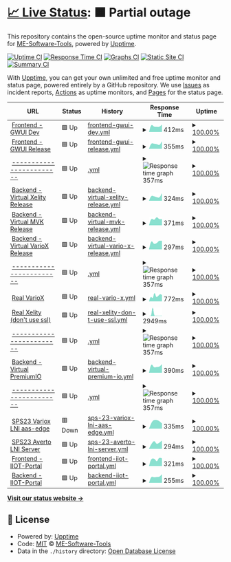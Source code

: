 # [📈 Live Status](https://demo.upptime.js.org): <!--live status--> **🟧 Partial outage**

This repository contains the open-source uptime monitor and status page for [ME-Software-Tools](https://me-software-tools.github.io/upptime/), powered by [Upptime](https://github.com/upptime/upptime).

[![Uptime CI](https://github.com/ME-Software-Tools/upptime/workflows/Uptime%20CI/badge.svg)](https://github.com/ME-Software-Tools/upptime/actions?query=workflow%3A%22Uptime+CI%22)
[![Response Time CI](https://github.com/ME-Software-Tools/upptime/workflows/Response%20Time%20CI/badge.svg)](https://github.com/ME-Software-Tools/upptime/actions?query=workflow%3A%22Response+Time+CI%22)
[![Graphs CI](https://github.com/ME-Software-Tools/upptime/workflows/Graphs%20CI/badge.svg)](https://github.com/ME-Software-Tools/upptime/actions?query=workflow%3A%22Graphs+CI%22)
[![Static Site CI](https://github.com/ME-Software-Tools/upptime/workflows/Static%20Site%20CI/badge.svg)](https://github.com/ME-Software-Tools/upptime/actions?query=workflow%3A%22Static+Site+CI%22)
[![Summary CI](https://github.com/ME-Software-Tools/upptime/workflows/Summary%20CI/badge.svg)](https://github.com/ME-Software-Tools/upptime/actions?query=workflow%3A%22Summary+CI%22)

With [Upptime](https://upptime.js.org), you can get your own unlimited and free uptime monitor and status page, powered entirely by a GitHub repository. We use [Issues](https://github.com/ME-Software-Tools/upptime/issues) as incident reports, [Actions](https://github.com/ME-Software-Tools/upptime/actions) as uptime monitors, and [Pages](https://demo.upptime.js.org) for the status page.

<!--start: status pages-->
<!-- This summary is generated by Upptime (https://github.com/upptime/upptime) -->
<!-- Do not edit this manually, your changes will be overwritten -->
<!-- prettier-ignore -->
| URL | Status | History | Response Time | Uptime |
| --- | ------ | ------- | ------------- | ------ |
| <img alt="" src="https://icons.duckduckgo.com/ip3/gwui-dev.generic-webui.iiot.dev.yacoub.de.ico" height="13"> [Frontend - GWUI Dev](http://gwui-dev.generic-webui.iiot.dev.yacoub.de/) | 🟩 Up | [frontend-gwui-dev.yml](https://github.com/ME-Software-Tools/upptime/commits/HEAD/history/frontend-gwui-dev.yml) | <details><summary><img alt="Response time graph" src="./graphs/frontend-gwui-dev/response-time-week.png" height="20"> 412ms</summary><br><a href="https://https://me-software-tools.github.io/upptime//history/frontend-gwui-dev"><img alt="Response time 445" src="https://img.shields.io/endpoint?url=https%3A%2F%2Fraw.githubusercontent.com%2FME-Software-Tools%2Fupptime%2FHEAD%2Fapi%2Ffrontend-gwui-dev%2Fresponse-time.json"></a><br><a href="https://https://me-software-tools.github.io/upptime//history/frontend-gwui-dev"><img alt="24-hour response time 506" src="https://img.shields.io/endpoint?url=https%3A%2F%2Fraw.githubusercontent.com%2FME-Software-Tools%2Fupptime%2FHEAD%2Fapi%2Ffrontend-gwui-dev%2Fresponse-time-day.json"></a><br><a href="https://https://me-software-tools.github.io/upptime//history/frontend-gwui-dev"><img alt="7-day response time 412" src="https://img.shields.io/endpoint?url=https%3A%2F%2Fraw.githubusercontent.com%2FME-Software-Tools%2Fupptime%2FHEAD%2Fapi%2Ffrontend-gwui-dev%2Fresponse-time-week.json"></a><br><a href="https://https://me-software-tools.github.io/upptime//history/frontend-gwui-dev"><img alt="30-day response time 445" src="https://img.shields.io/endpoint?url=https%3A%2F%2Fraw.githubusercontent.com%2FME-Software-Tools%2Fupptime%2FHEAD%2Fapi%2Ffrontend-gwui-dev%2Fresponse-time-month.json"></a><br><a href="https://https://me-software-tools.github.io/upptime//history/frontend-gwui-dev"><img alt="1-year response time 445" src="https://img.shields.io/endpoint?url=https%3A%2F%2Fraw.githubusercontent.com%2FME-Software-Tools%2Fupptime%2FHEAD%2Fapi%2Ffrontend-gwui-dev%2Fresponse-time-year.json"></a></details> | <details><summary><a href="https://https://me-software-tools.github.io/upptime//history/frontend-gwui-dev">100.00%</a></summary><a href="https://https://me-software-tools.github.io/upptime//history/frontend-gwui-dev"><img alt="All-time uptime 88.98%" src="https://img.shields.io/endpoint?url=https%3A%2F%2Fraw.githubusercontent.com%2FME-Software-Tools%2Fupptime%2FHEAD%2Fapi%2Ffrontend-gwui-dev%2Fuptime.json"></a><br><a href="https://https://me-software-tools.github.io/upptime//history/frontend-gwui-dev"><img alt="24-hour uptime 100.00%" src="https://img.shields.io/endpoint?url=https%3A%2F%2Fraw.githubusercontent.com%2FME-Software-Tools%2Fupptime%2FHEAD%2Fapi%2Ffrontend-gwui-dev%2Fuptime-day.json"></a><br><a href="https://https://me-software-tools.github.io/upptime//history/frontend-gwui-dev"><img alt="7-day uptime 100.00%" src="https://img.shields.io/endpoint?url=https%3A%2F%2Fraw.githubusercontent.com%2FME-Software-Tools%2Fupptime%2FHEAD%2Fapi%2Ffrontend-gwui-dev%2Fuptime-week.json"></a><br><a href="https://https://me-software-tools.github.io/upptime//history/frontend-gwui-dev"><img alt="30-day uptime 100.00%" src="https://img.shields.io/endpoint?url=https%3A%2F%2Fraw.githubusercontent.com%2FME-Software-Tools%2Fupptime%2FHEAD%2Fapi%2Ffrontend-gwui-dev%2Fuptime-month.json"></a><br><a href="https://https://me-software-tools.github.io/upptime//history/frontend-gwui-dev"><img alt="1-year uptime 88.98%" src="https://img.shields.io/endpoint?url=https%3A%2F%2Fraw.githubusercontent.com%2FME-Software-Tools%2Fupptime%2FHEAD%2Fapi%2Ffrontend-gwui-dev%2Fuptime-year.json"></a></details>
| <img alt="" src="https://icons.duckduckgo.com/ip3/murr.generic-webui.iiot.dev.yacoub.de.ico" height="13"> [Frontend - GWUI Release](http://murr.generic-webui.iiot.dev.yacoub.de/) | 🟩 Up | [frontend-gwui-release.yml](https://github.com/ME-Software-Tools/upptime/commits/HEAD/history/frontend-gwui-release.yml) | <details><summary><img alt="Response time graph" src="./graphs/frontend-gwui-release/response-time-week.png" height="20"> 355ms</summary><br><a href="https://https://me-software-tools.github.io/upptime//history/frontend-gwui-release"><img alt="Response time 414" src="https://img.shields.io/endpoint?url=https%3A%2F%2Fraw.githubusercontent.com%2FME-Software-Tools%2Fupptime%2FHEAD%2Fapi%2Ffrontend-gwui-release%2Fresponse-time.json"></a><br><a href="https://https://me-software-tools.github.io/upptime//history/frontend-gwui-release"><img alt="24-hour response time 505" src="https://img.shields.io/endpoint?url=https%3A%2F%2Fraw.githubusercontent.com%2FME-Software-Tools%2Fupptime%2FHEAD%2Fapi%2Ffrontend-gwui-release%2Fresponse-time-day.json"></a><br><a href="https://https://me-software-tools.github.io/upptime//history/frontend-gwui-release"><img alt="7-day response time 355" src="https://img.shields.io/endpoint?url=https%3A%2F%2Fraw.githubusercontent.com%2FME-Software-Tools%2Fupptime%2FHEAD%2Fapi%2Ffrontend-gwui-release%2Fresponse-time-week.json"></a><br><a href="https://https://me-software-tools.github.io/upptime//history/frontend-gwui-release"><img alt="30-day response time 402" src="https://img.shields.io/endpoint?url=https%3A%2F%2Fraw.githubusercontent.com%2FME-Software-Tools%2Fupptime%2FHEAD%2Fapi%2Ffrontend-gwui-release%2Fresponse-time-month.json"></a><br><a href="https://https://me-software-tools.github.io/upptime//history/frontend-gwui-release"><img alt="1-year response time 414" src="https://img.shields.io/endpoint?url=https%3A%2F%2Fraw.githubusercontent.com%2FME-Software-Tools%2Fupptime%2FHEAD%2Fapi%2Ffrontend-gwui-release%2Fresponse-time-year.json"></a></details> | <details><summary><a href="https://https://me-software-tools.github.io/upptime//history/frontend-gwui-release">100.00%</a></summary><a href="https://https://me-software-tools.github.io/upptime//history/frontend-gwui-release"><img alt="All-time uptime 88.99%" src="https://img.shields.io/endpoint?url=https%3A%2F%2Fraw.githubusercontent.com%2FME-Software-Tools%2Fupptime%2FHEAD%2Fapi%2Ffrontend-gwui-release%2Fuptime.json"></a><br><a href="https://https://me-software-tools.github.io/upptime//history/frontend-gwui-release"><img alt="24-hour uptime 100.00%" src="https://img.shields.io/endpoint?url=https%3A%2F%2Fraw.githubusercontent.com%2FME-Software-Tools%2Fupptime%2FHEAD%2Fapi%2Ffrontend-gwui-release%2Fuptime-day.json"></a><br><a href="https://https://me-software-tools.github.io/upptime//history/frontend-gwui-release"><img alt="7-day uptime 100.00%" src="https://img.shields.io/endpoint?url=https%3A%2F%2Fraw.githubusercontent.com%2FME-Software-Tools%2Fupptime%2FHEAD%2Fapi%2Ffrontend-gwui-release%2Fuptime-week.json"></a><br><a href="https://https://me-software-tools.github.io/upptime//history/frontend-gwui-release"><img alt="30-day uptime 100.00%" src="https://img.shields.io/endpoint?url=https%3A%2F%2Fraw.githubusercontent.com%2FME-Software-Tools%2Fupptime%2FHEAD%2Fapi%2Ffrontend-gwui-release%2Fuptime-month.json"></a><br><a href="https://https://me-software-tools.github.io/upptime//history/frontend-gwui-release"><img alt="1-year uptime 88.99%" src="https://img.shields.io/endpoint?url=https%3A%2F%2Fraw.githubusercontent.com%2FME-Software-Tools%2Fupptime%2FHEAD%2Fapi%2Ffrontend-gwui-release%2Fuptime-year.json"></a></details>
| <img alt="" src="https://icons.duckduckgo.com/ip3/google1.com.ico" height="13"> [------------------------](http://google1.com/) | 🟩 Up | [.yml](https://github.com/ME-Software-Tools/upptime/commits/HEAD/history/.yml) | <details><summary><img alt="Response time graph" src="./graphs//response-time-week.png" height="20"> 357ms</summary><br><a href="https://https://me-software-tools.github.io/upptime//history/"><img alt="Response time 340" src="https://img.shields.io/endpoint?url=https%3A%2F%2Fraw.githubusercontent.com%2FME-Software-Tools%2Fupptime%2FHEAD%2Fapi%2F%2Fresponse-time.json"></a><br><a href="https://https://me-software-tools.github.io/upptime//history/"><img alt="24-hour response time 316" src="https://img.shields.io/endpoint?url=https%3A%2F%2Fraw.githubusercontent.com%2FME-Software-Tools%2Fupptime%2FHEAD%2Fapi%2F%2Fresponse-time-day.json"></a><br><a href="https://https://me-software-tools.github.io/upptime//history/"><img alt="7-day response time 357" src="https://img.shields.io/endpoint?url=https%3A%2F%2Fraw.githubusercontent.com%2FME-Software-Tools%2Fupptime%2FHEAD%2Fapi%2F%2Fresponse-time-week.json"></a><br><a href="https://https://me-software-tools.github.io/upptime//history/"><img alt="30-day response time 340" src="https://img.shields.io/endpoint?url=https%3A%2F%2Fraw.githubusercontent.com%2FME-Software-Tools%2Fupptime%2FHEAD%2Fapi%2F%2Fresponse-time-month.json"></a><br><a href="https://https://me-software-tools.github.io/upptime//history/"><img alt="1-year response time 340" src="https://img.shields.io/endpoint?url=https%3A%2F%2Fraw.githubusercontent.com%2FME-Software-Tools%2Fupptime%2FHEAD%2Fapi%2F%2Fresponse-time-year.json"></a></details> | <details><summary><a href="https://https://me-software-tools.github.io/upptime//history/">100.00%</a></summary><a href="https://https://me-software-tools.github.io/upptime//history/"><img alt="All-time uptime 0.00%" src="https://img.shields.io/endpoint?url=https%3A%2F%2Fraw.githubusercontent.com%2FME-Software-Tools%2Fupptime%2FHEAD%2Fapi%2F%2Fuptime.json"></a><br><a href="https://https://me-software-tools.github.io/upptime//history/"><img alt="24-hour uptime 100.00%" src="https://img.shields.io/endpoint?url=https%3A%2F%2Fraw.githubusercontent.com%2FME-Software-Tools%2Fupptime%2FHEAD%2Fapi%2F%2Fuptime-day.json"></a><br><a href="https://https://me-software-tools.github.io/upptime//history/"><img alt="7-day uptime 100.00%" src="https://img.shields.io/endpoint?url=https%3A%2F%2Fraw.githubusercontent.com%2FME-Software-Tools%2Fupptime%2FHEAD%2Fapi%2F%2Fuptime-week.json"></a><br><a href="https://https://me-software-tools.github.io/upptime//history/"><img alt="30-day uptime 99.94%" src="https://img.shields.io/endpoint?url=https%3A%2F%2Fraw.githubusercontent.com%2FME-Software-Tools%2Fupptime%2FHEAD%2Fapi%2F%2Fuptime-month.json"></a><br><a href="https://https://me-software-tools.github.io/upptime//history/"><img alt="1-year uptime 0.00%" src="https://img.shields.io/endpoint?url=https%3A%2F%2Fraw.githubusercontent.com%2FME-Software-Tools%2Fupptime%2FHEAD%2Fapi%2F%2Fuptime-year.json"></a></details>
| <img alt="" src="https://icons.duckduckgo.com/ip3/xelity-backend.generic-webui.iiot.dev.yacoub.de.ico" height="13"> [Backend - Virtual Xelity Release](http://xelity-backend.generic-webui.iiot.dev.yacoub.de/) | 🟩 Up | [backend-virtual-xelity-release.yml](https://github.com/ME-Software-Tools/upptime/commits/HEAD/history/backend-virtual-xelity-release.yml) | <details><summary><img alt="Response time graph" src="./graphs/backend-virtual-xelity-release/response-time-week.png" height="20"> 324ms</summary><br><a href="https://https://me-software-tools.github.io/upptime//history/backend-virtual-xelity-release"><img alt="Response time 400" src="https://img.shields.io/endpoint?url=https%3A%2F%2Fraw.githubusercontent.com%2FME-Software-Tools%2Fupptime%2FHEAD%2Fapi%2Fbackend-virtual-xelity-release%2Fresponse-time.json"></a><br><a href="https://https://me-software-tools.github.io/upptime//history/backend-virtual-xelity-release"><img alt="24-hour response time 518" src="https://img.shields.io/endpoint?url=https%3A%2F%2Fraw.githubusercontent.com%2FME-Software-Tools%2Fupptime%2FHEAD%2Fapi%2Fbackend-virtual-xelity-release%2Fresponse-time-day.json"></a><br><a href="https://https://me-software-tools.github.io/upptime//history/backend-virtual-xelity-release"><img alt="7-day response time 324" src="https://img.shields.io/endpoint?url=https%3A%2F%2Fraw.githubusercontent.com%2FME-Software-Tools%2Fupptime%2FHEAD%2Fapi%2Fbackend-virtual-xelity-release%2Fresponse-time-week.json"></a><br><a href="https://https://me-software-tools.github.io/upptime//history/backend-virtual-xelity-release"><img alt="30-day response time 385" src="https://img.shields.io/endpoint?url=https%3A%2F%2Fraw.githubusercontent.com%2FME-Software-Tools%2Fupptime%2FHEAD%2Fapi%2Fbackend-virtual-xelity-release%2Fresponse-time-month.json"></a><br><a href="https://https://me-software-tools.github.io/upptime//history/backend-virtual-xelity-release"><img alt="1-year response time 400" src="https://img.shields.io/endpoint?url=https%3A%2F%2Fraw.githubusercontent.com%2FME-Software-Tools%2Fupptime%2FHEAD%2Fapi%2Fbackend-virtual-xelity-release%2Fresponse-time-year.json"></a></details> | <details><summary><a href="https://https://me-software-tools.github.io/upptime//history/backend-virtual-xelity-release">100.00%</a></summary><a href="https://https://me-software-tools.github.io/upptime//history/backend-virtual-xelity-release"><img alt="All-time uptime 88.99%" src="https://img.shields.io/endpoint?url=https%3A%2F%2Fraw.githubusercontent.com%2FME-Software-Tools%2Fupptime%2FHEAD%2Fapi%2Fbackend-virtual-xelity-release%2Fuptime.json"></a><br><a href="https://https://me-software-tools.github.io/upptime//history/backend-virtual-xelity-release"><img alt="24-hour uptime 100.00%" src="https://img.shields.io/endpoint?url=https%3A%2F%2Fraw.githubusercontent.com%2FME-Software-Tools%2Fupptime%2FHEAD%2Fapi%2Fbackend-virtual-xelity-release%2Fuptime-day.json"></a><br><a href="https://https://me-software-tools.github.io/upptime//history/backend-virtual-xelity-release"><img alt="7-day uptime 100.00%" src="https://img.shields.io/endpoint?url=https%3A%2F%2Fraw.githubusercontent.com%2FME-Software-Tools%2Fupptime%2FHEAD%2Fapi%2Fbackend-virtual-xelity-release%2Fuptime-week.json"></a><br><a href="https://https://me-software-tools.github.io/upptime//history/backend-virtual-xelity-release"><img alt="30-day uptime 100.00%" src="https://img.shields.io/endpoint?url=https%3A%2F%2Fraw.githubusercontent.com%2FME-Software-Tools%2Fupptime%2FHEAD%2Fapi%2Fbackend-virtual-xelity-release%2Fuptime-month.json"></a><br><a href="https://https://me-software-tools.github.io/upptime//history/backend-virtual-xelity-release"><img alt="1-year uptime 88.99%" src="https://img.shields.io/endpoint?url=https%3A%2F%2Fraw.githubusercontent.com%2FME-Software-Tools%2Fupptime%2FHEAD%2Fapi%2Fbackend-virtual-xelity-release%2Fuptime-year.json"></a></details>
| <img alt="" src="https://icons.duckduckgo.com/ip3/mvk-backend.generic-webui.iiot.dev.yacoub.de.ico" height="13"> [Backend - Virtual MVK Release](http://mvk-backend.generic-webui.iiot.dev.yacoub.de/) | 🟩 Up | [backend-virtual-mvk-release.yml](https://github.com/ME-Software-Tools/upptime/commits/HEAD/history/backend-virtual-mvk-release.yml) | <details><summary><img alt="Response time graph" src="./graphs/backend-virtual-mvk-release/response-time-week.png" height="20"> 371ms</summary><br><a href="https://https://me-software-tools.github.io/upptime//history/backend-virtual-mvk-release"><img alt="Response time 397" src="https://img.shields.io/endpoint?url=https%3A%2F%2Fraw.githubusercontent.com%2FME-Software-Tools%2Fupptime%2FHEAD%2Fapi%2Fbackend-virtual-mvk-release%2Fresponse-time.json"></a><br><a href="https://https://me-software-tools.github.io/upptime//history/backend-virtual-mvk-release"><img alt="24-hour response time 357" src="https://img.shields.io/endpoint?url=https%3A%2F%2Fraw.githubusercontent.com%2FME-Software-Tools%2Fupptime%2FHEAD%2Fapi%2Fbackend-virtual-mvk-release%2Fresponse-time-day.json"></a><br><a href="https://https://me-software-tools.github.io/upptime//history/backend-virtual-mvk-release"><img alt="7-day response time 371" src="https://img.shields.io/endpoint?url=https%3A%2F%2Fraw.githubusercontent.com%2FME-Software-Tools%2Fupptime%2FHEAD%2Fapi%2Fbackend-virtual-mvk-release%2Fresponse-time-week.json"></a><br><a href="https://https://me-software-tools.github.io/upptime//history/backend-virtual-mvk-release"><img alt="30-day response time 379" src="https://img.shields.io/endpoint?url=https%3A%2F%2Fraw.githubusercontent.com%2FME-Software-Tools%2Fupptime%2FHEAD%2Fapi%2Fbackend-virtual-mvk-release%2Fresponse-time-month.json"></a><br><a href="https://https://me-software-tools.github.io/upptime//history/backend-virtual-mvk-release"><img alt="1-year response time 397" src="https://img.shields.io/endpoint?url=https%3A%2F%2Fraw.githubusercontent.com%2FME-Software-Tools%2Fupptime%2FHEAD%2Fapi%2Fbackend-virtual-mvk-release%2Fresponse-time-year.json"></a></details> | <details><summary><a href="https://https://me-software-tools.github.io/upptime//history/backend-virtual-mvk-release">100.00%</a></summary><a href="https://https://me-software-tools.github.io/upptime//history/backend-virtual-mvk-release"><img alt="All-time uptime 88.90%" src="https://img.shields.io/endpoint?url=https%3A%2F%2Fraw.githubusercontent.com%2FME-Software-Tools%2Fupptime%2FHEAD%2Fapi%2Fbackend-virtual-mvk-release%2Fuptime.json"></a><br><a href="https://https://me-software-tools.github.io/upptime//history/backend-virtual-mvk-release"><img alt="24-hour uptime 100.00%" src="https://img.shields.io/endpoint?url=https%3A%2F%2Fraw.githubusercontent.com%2FME-Software-Tools%2Fupptime%2FHEAD%2Fapi%2Fbackend-virtual-mvk-release%2Fuptime-day.json"></a><br><a href="https://https://me-software-tools.github.io/upptime//history/backend-virtual-mvk-release"><img alt="7-day uptime 100.00%" src="https://img.shields.io/endpoint?url=https%3A%2F%2Fraw.githubusercontent.com%2FME-Software-Tools%2Fupptime%2FHEAD%2Fapi%2Fbackend-virtual-mvk-release%2Fuptime-week.json"></a><br><a href="https://https://me-software-tools.github.io/upptime//history/backend-virtual-mvk-release"><img alt="30-day uptime 100.00%" src="https://img.shields.io/endpoint?url=https%3A%2F%2Fraw.githubusercontent.com%2FME-Software-Tools%2Fupptime%2FHEAD%2Fapi%2Fbackend-virtual-mvk-release%2Fuptime-month.json"></a><br><a href="https://https://me-software-tools.github.io/upptime//history/backend-virtual-mvk-release"><img alt="1-year uptime 88.90%" src="https://img.shields.io/endpoint?url=https%3A%2F%2Fraw.githubusercontent.com%2FME-Software-Tools%2Fupptime%2FHEAD%2Fapi%2Fbackend-virtual-mvk-release%2Fuptime-year.json"></a></details>
| <img alt="" src="https://icons.duckduckgo.com/ip3/variox-backend.generic-webui.iiot.dev.yacoub.de.ico" height="13"> [Backend - Virtual VarioX Release](http://variox-backend.generic-webui.iiot.dev.yacoub.de/) | 🟩 Up | [backend-virtual-vario-x-release.yml](https://github.com/ME-Software-Tools/upptime/commits/HEAD/history/backend-virtual-vario-x-release.yml) | <details><summary><img alt="Response time graph" src="./graphs/backend-virtual-vario-x-release/response-time-week.png" height="20"> 297ms</summary><br><a href="https://https://me-software-tools.github.io/upptime//history/backend-virtual-vario-x-release"><img alt="Response time 379" src="https://img.shields.io/endpoint?url=https%3A%2F%2Fraw.githubusercontent.com%2FME-Software-Tools%2Fupptime%2FHEAD%2Fapi%2Fbackend-virtual-vario-x-release%2Fresponse-time.json"></a><br><a href="https://https://me-software-tools.github.io/upptime//history/backend-virtual-vario-x-release"><img alt="24-hour response time 346" src="https://img.shields.io/endpoint?url=https%3A%2F%2Fraw.githubusercontent.com%2FME-Software-Tools%2Fupptime%2FHEAD%2Fapi%2Fbackend-virtual-vario-x-release%2Fresponse-time-day.json"></a><br><a href="https://https://me-software-tools.github.io/upptime//history/backend-virtual-vario-x-release"><img alt="7-day response time 297" src="https://img.shields.io/endpoint?url=https%3A%2F%2Fraw.githubusercontent.com%2FME-Software-Tools%2Fupptime%2FHEAD%2Fapi%2Fbackend-virtual-vario-x-release%2Fresponse-time-week.json"></a><br><a href="https://https://me-software-tools.github.io/upptime//history/backend-virtual-vario-x-release"><img alt="30-day response time 383" src="https://img.shields.io/endpoint?url=https%3A%2F%2Fraw.githubusercontent.com%2FME-Software-Tools%2Fupptime%2FHEAD%2Fapi%2Fbackend-virtual-vario-x-release%2Fresponse-time-month.json"></a><br><a href="https://https://me-software-tools.github.io/upptime//history/backend-virtual-vario-x-release"><img alt="1-year response time 379" src="https://img.shields.io/endpoint?url=https%3A%2F%2Fraw.githubusercontent.com%2FME-Software-Tools%2Fupptime%2FHEAD%2Fapi%2Fbackend-virtual-vario-x-release%2Fresponse-time-year.json"></a></details> | <details><summary><a href="https://https://me-software-tools.github.io/upptime//history/backend-virtual-vario-x-release">100.00%</a></summary><a href="https://https://me-software-tools.github.io/upptime//history/backend-virtual-vario-x-release"><img alt="All-time uptime 89.96%" src="https://img.shields.io/endpoint?url=https%3A%2F%2Fraw.githubusercontent.com%2FME-Software-Tools%2Fupptime%2FHEAD%2Fapi%2Fbackend-virtual-vario-x-release%2Fuptime.json"></a><br><a href="https://https://me-software-tools.github.io/upptime//history/backend-virtual-vario-x-release"><img alt="24-hour uptime 100.00%" src="https://img.shields.io/endpoint?url=https%3A%2F%2Fraw.githubusercontent.com%2FME-Software-Tools%2Fupptime%2FHEAD%2Fapi%2Fbackend-virtual-vario-x-release%2Fuptime-day.json"></a><br><a href="https://https://me-software-tools.github.io/upptime//history/backend-virtual-vario-x-release"><img alt="7-day uptime 100.00%" src="https://img.shields.io/endpoint?url=https%3A%2F%2Fraw.githubusercontent.com%2FME-Software-Tools%2Fupptime%2FHEAD%2Fapi%2Fbackend-virtual-vario-x-release%2Fuptime-week.json"></a><br><a href="https://https://me-software-tools.github.io/upptime//history/backend-virtual-vario-x-release"><img alt="30-day uptime 99.99%" src="https://img.shields.io/endpoint?url=https%3A%2F%2Fraw.githubusercontent.com%2FME-Software-Tools%2Fupptime%2FHEAD%2Fapi%2Fbackend-virtual-vario-x-release%2Fuptime-month.json"></a><br><a href="https://https://me-software-tools.github.io/upptime//history/backend-virtual-vario-x-release"><img alt="1-year uptime 89.96%" src="https://img.shields.io/endpoint?url=https%3A%2F%2Fraw.githubusercontent.com%2FME-Software-Tools%2Fupptime%2FHEAD%2Fapi%2Fbackend-virtual-vario-x-release%2Fuptime-year.json"></a></details>
| <img alt="" src="https://icons.duckduckgo.com/ip3/google2.com.ico" height="13"> [------------------------](http://google2.com/) | 🟩 Up | [.yml](https://github.com/ME-Software-Tools/upptime/commits/HEAD/history/.yml) | <details><summary><img alt="Response time graph" src="./graphs//response-time-week.png" height="20"> 357ms</summary><br><a href="https://https://me-software-tools.github.io/upptime//history/"><img alt="Response time 340" src="https://img.shields.io/endpoint?url=https%3A%2F%2Fraw.githubusercontent.com%2FME-Software-Tools%2Fupptime%2FHEAD%2Fapi%2F%2Fresponse-time.json"></a><br><a href="https://https://me-software-tools.github.io/upptime//history/"><img alt="24-hour response time 316" src="https://img.shields.io/endpoint?url=https%3A%2F%2Fraw.githubusercontent.com%2FME-Software-Tools%2Fupptime%2FHEAD%2Fapi%2F%2Fresponse-time-day.json"></a><br><a href="https://https://me-software-tools.github.io/upptime//history/"><img alt="7-day response time 357" src="https://img.shields.io/endpoint?url=https%3A%2F%2Fraw.githubusercontent.com%2FME-Software-Tools%2Fupptime%2FHEAD%2Fapi%2F%2Fresponse-time-week.json"></a><br><a href="https://https://me-software-tools.github.io/upptime//history/"><img alt="30-day response time 340" src="https://img.shields.io/endpoint?url=https%3A%2F%2Fraw.githubusercontent.com%2FME-Software-Tools%2Fupptime%2FHEAD%2Fapi%2F%2Fresponse-time-month.json"></a><br><a href="https://https://me-software-tools.github.io/upptime//history/"><img alt="1-year response time 340" src="https://img.shields.io/endpoint?url=https%3A%2F%2Fraw.githubusercontent.com%2FME-Software-Tools%2Fupptime%2FHEAD%2Fapi%2F%2Fresponse-time-year.json"></a></details> | <details><summary><a href="https://https://me-software-tools.github.io/upptime//history/">100.00%</a></summary><a href="https://https://me-software-tools.github.io/upptime//history/"><img alt="All-time uptime 0.00%" src="https://img.shields.io/endpoint?url=https%3A%2F%2Fraw.githubusercontent.com%2FME-Software-Tools%2Fupptime%2FHEAD%2Fapi%2F%2Fuptime.json"></a><br><a href="https://https://me-software-tools.github.io/upptime//history/"><img alt="24-hour uptime 100.00%" src="https://img.shields.io/endpoint?url=https%3A%2F%2Fraw.githubusercontent.com%2FME-Software-Tools%2Fupptime%2FHEAD%2Fapi%2F%2Fuptime-day.json"></a><br><a href="https://https://me-software-tools.github.io/upptime//history/"><img alt="7-day uptime 100.00%" src="https://img.shields.io/endpoint?url=https%3A%2F%2Fraw.githubusercontent.com%2FME-Software-Tools%2Fupptime%2FHEAD%2Fapi%2F%2Fuptime-week.json"></a><br><a href="https://https://me-software-tools.github.io/upptime//history/"><img alt="30-day uptime 99.94%" src="https://img.shields.io/endpoint?url=https%3A%2F%2Fraw.githubusercontent.com%2FME-Software-Tools%2Fupptime%2FHEAD%2Fapi%2F%2Fuptime-month.json"></a><br><a href="https://https://me-software-tools.github.io/upptime//history/"><img alt="1-year uptime 0.00%" src="https://img.shields.io/endpoint?url=https%3A%2F%2Fraw.githubusercontent.com%2FME-Software-Tools%2Fupptime%2FHEAD%2Fapi%2F%2Fuptime-year.json"></a></details>
| <img alt="" src="https://icons.duckduckgo.com/ip3/variox1-bln.thingsgate.dev.yacoub.de.ico" height="13"> [Real VarioX](https://variox1-bln.thingsgate.dev.yacoub.de/api/) | 🟩 Up | [real-vario-x.yml](https://github.com/ME-Software-Tools/upptime/commits/HEAD/history/real-vario-x.yml) | <details><summary><img alt="Response time graph" src="./graphs/real-vario-x/response-time-week.png" height="20"> 772ms</summary><br><a href="https://https://me-software-tools.github.io/upptime//history/real-vario-x"><img alt="Response time 748" src="https://img.shields.io/endpoint?url=https%3A%2F%2Fraw.githubusercontent.com%2FME-Software-Tools%2Fupptime%2FHEAD%2Fapi%2Freal-vario-x%2Fresponse-time.json"></a><br><a href="https://https://me-software-tools.github.io/upptime//history/real-vario-x"><img alt="24-hour response time 895" src="https://img.shields.io/endpoint?url=https%3A%2F%2Fraw.githubusercontent.com%2FME-Software-Tools%2Fupptime%2FHEAD%2Fapi%2Freal-vario-x%2Fresponse-time-day.json"></a><br><a href="https://https://me-software-tools.github.io/upptime//history/real-vario-x"><img alt="7-day response time 772" src="https://img.shields.io/endpoint?url=https%3A%2F%2Fraw.githubusercontent.com%2FME-Software-Tools%2Fupptime%2FHEAD%2Fapi%2Freal-vario-x%2Fresponse-time-week.json"></a><br><a href="https://https://me-software-tools.github.io/upptime//history/real-vario-x"><img alt="30-day response time 749" src="https://img.shields.io/endpoint?url=https%3A%2F%2Fraw.githubusercontent.com%2FME-Software-Tools%2Fupptime%2FHEAD%2Fapi%2Freal-vario-x%2Fresponse-time-month.json"></a><br><a href="https://https://me-software-tools.github.io/upptime//history/real-vario-x"><img alt="1-year response time 748" src="https://img.shields.io/endpoint?url=https%3A%2F%2Fraw.githubusercontent.com%2FME-Software-Tools%2Fupptime%2FHEAD%2Fapi%2Freal-vario-x%2Fresponse-time-year.json"></a></details> | <details><summary><a href="https://https://me-software-tools.github.io/upptime//history/real-vario-x">100.00%</a></summary><a href="https://https://me-software-tools.github.io/upptime//history/real-vario-x"><img alt="All-time uptime 100.00%" src="https://img.shields.io/endpoint?url=https%3A%2F%2Fraw.githubusercontent.com%2FME-Software-Tools%2Fupptime%2FHEAD%2Fapi%2Freal-vario-x%2Fuptime.json"></a><br><a href="https://https://me-software-tools.github.io/upptime//history/real-vario-x"><img alt="24-hour uptime 100.00%" src="https://img.shields.io/endpoint?url=https%3A%2F%2Fraw.githubusercontent.com%2FME-Software-Tools%2Fupptime%2FHEAD%2Fapi%2Freal-vario-x%2Fuptime-day.json"></a><br><a href="https://https://me-software-tools.github.io/upptime//history/real-vario-x"><img alt="7-day uptime 100.00%" src="https://img.shields.io/endpoint?url=https%3A%2F%2Fraw.githubusercontent.com%2FME-Software-Tools%2Fupptime%2FHEAD%2Fapi%2Freal-vario-x%2Fuptime-week.json"></a><br><a href="https://https://me-software-tools.github.io/upptime//history/real-vario-x"><img alt="30-day uptime 100.00%" src="https://img.shields.io/endpoint?url=https%3A%2F%2Fraw.githubusercontent.com%2FME-Software-Tools%2Fupptime%2FHEAD%2Fapi%2Freal-vario-x%2Fuptime-month.json"></a><br><a href="https://https://me-software-tools.github.io/upptime//history/real-vario-x"><img alt="1-year uptime 100.00%" src="https://img.shields.io/endpoint?url=https%3A%2F%2Fraw.githubusercontent.com%2FME-Software-Tools%2Fupptime%2FHEAD%2Fapi%2Freal-vario-x%2Fuptime-year.json"></a></details>
| <img alt="" src="https://icons.duckduckgo.com/ip3/xelity-bln.thingsgate.dev.yacoub.de.ico" height="13"> [Real Xelity (don't use ssl)](http://xelity-bln.thingsgate.dev.yacoub.de/#!/login) | 🟩 Up | [real-xelity-don-t-use-ssl.yml](https://github.com/ME-Software-Tools/upptime/commits/HEAD/history/real-xelity-don-t-use-ssl.yml) | <details><summary><img alt="Response time graph" src="./graphs/real-xelity-don-t-use-ssl/response-time-week.png" height="20"> 2949ms</summary><br><a href="https://https://me-software-tools.github.io/upptime//history/real-xelity-don-t-use-ssl"><img alt="Response time 955" src="https://img.shields.io/endpoint?url=https%3A%2F%2Fraw.githubusercontent.com%2FME-Software-Tools%2Fupptime%2FHEAD%2Fapi%2Freal-xelity-don-t-use-ssl%2Fresponse-time.json"></a><br><a href="https://https://me-software-tools.github.io/upptime//history/real-xelity-don-t-use-ssl"><img alt="24-hour response time 414" src="https://img.shields.io/endpoint?url=https%3A%2F%2Fraw.githubusercontent.com%2FME-Software-Tools%2Fupptime%2FHEAD%2Fapi%2Freal-xelity-don-t-use-ssl%2Fresponse-time-day.json"></a><br><a href="https://https://me-software-tools.github.io/upptime//history/real-xelity-don-t-use-ssl"><img alt="7-day response time 2949" src="https://img.shields.io/endpoint?url=https%3A%2F%2Fraw.githubusercontent.com%2FME-Software-Tools%2Fupptime%2FHEAD%2Fapi%2Freal-xelity-don-t-use-ssl%2Fresponse-time-week.json"></a><br><a href="https://https://me-software-tools.github.io/upptime//history/real-xelity-don-t-use-ssl"><img alt="30-day response time 1038" src="https://img.shields.io/endpoint?url=https%3A%2F%2Fraw.githubusercontent.com%2FME-Software-Tools%2Fupptime%2FHEAD%2Fapi%2Freal-xelity-don-t-use-ssl%2Fresponse-time-month.json"></a><br><a href="https://https://me-software-tools.github.io/upptime//history/real-xelity-don-t-use-ssl"><img alt="1-year response time 955" src="https://img.shields.io/endpoint?url=https%3A%2F%2Fraw.githubusercontent.com%2FME-Software-Tools%2Fupptime%2FHEAD%2Fapi%2Freal-xelity-don-t-use-ssl%2Fresponse-time-year.json"></a></details> | <details><summary><a href="https://https://me-software-tools.github.io/upptime//history/real-xelity-don-t-use-ssl">100.00%</a></summary><a href="https://https://me-software-tools.github.io/upptime//history/real-xelity-don-t-use-ssl"><img alt="All-time uptime 100.00%" src="https://img.shields.io/endpoint?url=https%3A%2F%2Fraw.githubusercontent.com%2FME-Software-Tools%2Fupptime%2FHEAD%2Fapi%2Freal-xelity-don-t-use-ssl%2Fuptime.json"></a><br><a href="https://https://me-software-tools.github.io/upptime//history/real-xelity-don-t-use-ssl"><img alt="24-hour uptime 100.00%" src="https://img.shields.io/endpoint?url=https%3A%2F%2Fraw.githubusercontent.com%2FME-Software-Tools%2Fupptime%2FHEAD%2Fapi%2Freal-xelity-don-t-use-ssl%2Fuptime-day.json"></a><br><a href="https://https://me-software-tools.github.io/upptime//history/real-xelity-don-t-use-ssl"><img alt="7-day uptime 100.00%" src="https://img.shields.io/endpoint?url=https%3A%2F%2Fraw.githubusercontent.com%2FME-Software-Tools%2Fupptime%2FHEAD%2Fapi%2Freal-xelity-don-t-use-ssl%2Fuptime-week.json"></a><br><a href="https://https://me-software-tools.github.io/upptime//history/real-xelity-don-t-use-ssl"><img alt="30-day uptime 100.00%" src="https://img.shields.io/endpoint?url=https%3A%2F%2Fraw.githubusercontent.com%2FME-Software-Tools%2Fupptime%2FHEAD%2Fapi%2Freal-xelity-don-t-use-ssl%2Fuptime-month.json"></a><br><a href="https://https://me-software-tools.github.io/upptime//history/real-xelity-don-t-use-ssl"><img alt="1-year uptime 100.00%" src="https://img.shields.io/endpoint?url=https%3A%2F%2Fraw.githubusercontent.com%2FME-Software-Tools%2Fupptime%2FHEAD%2Fapi%2Freal-xelity-don-t-use-ssl%2Fuptime-year.json"></a></details>
| <img alt="" src="https://icons.duckduckgo.com/ip3/google3.com.ico" height="13"> [------------------------](http://google3.com/) | 🟩 Up | [.yml](https://github.com/ME-Software-Tools/upptime/commits/HEAD/history/.yml) | <details><summary><img alt="Response time graph" src="./graphs//response-time-week.png" height="20"> 357ms</summary><br><a href="https://https://me-software-tools.github.io/upptime//history/"><img alt="Response time 340" src="https://img.shields.io/endpoint?url=https%3A%2F%2Fraw.githubusercontent.com%2FME-Software-Tools%2Fupptime%2FHEAD%2Fapi%2F%2Fresponse-time.json"></a><br><a href="https://https://me-software-tools.github.io/upptime//history/"><img alt="24-hour response time 316" src="https://img.shields.io/endpoint?url=https%3A%2F%2Fraw.githubusercontent.com%2FME-Software-Tools%2Fupptime%2FHEAD%2Fapi%2F%2Fresponse-time-day.json"></a><br><a href="https://https://me-software-tools.github.io/upptime//history/"><img alt="7-day response time 357" src="https://img.shields.io/endpoint?url=https%3A%2F%2Fraw.githubusercontent.com%2FME-Software-Tools%2Fupptime%2FHEAD%2Fapi%2F%2Fresponse-time-week.json"></a><br><a href="https://https://me-software-tools.github.io/upptime//history/"><img alt="30-day response time 340" src="https://img.shields.io/endpoint?url=https%3A%2F%2Fraw.githubusercontent.com%2FME-Software-Tools%2Fupptime%2FHEAD%2Fapi%2F%2Fresponse-time-month.json"></a><br><a href="https://https://me-software-tools.github.io/upptime//history/"><img alt="1-year response time 340" src="https://img.shields.io/endpoint?url=https%3A%2F%2Fraw.githubusercontent.com%2FME-Software-Tools%2Fupptime%2FHEAD%2Fapi%2F%2Fresponse-time-year.json"></a></details> | <details><summary><a href="https://https://me-software-tools.github.io/upptime//history/">100.00%</a></summary><a href="https://https://me-software-tools.github.io/upptime//history/"><img alt="All-time uptime 0.00%" src="https://img.shields.io/endpoint?url=https%3A%2F%2Fraw.githubusercontent.com%2FME-Software-Tools%2Fupptime%2FHEAD%2Fapi%2F%2Fuptime.json"></a><br><a href="https://https://me-software-tools.github.io/upptime//history/"><img alt="24-hour uptime 100.00%" src="https://img.shields.io/endpoint?url=https%3A%2F%2Fraw.githubusercontent.com%2FME-Software-Tools%2Fupptime%2FHEAD%2Fapi%2F%2Fuptime-day.json"></a><br><a href="https://https://me-software-tools.github.io/upptime//history/"><img alt="7-day uptime 100.00%" src="https://img.shields.io/endpoint?url=https%3A%2F%2Fraw.githubusercontent.com%2FME-Software-Tools%2Fupptime%2FHEAD%2Fapi%2F%2Fuptime-week.json"></a><br><a href="https://https://me-software-tools.github.io/upptime//history/"><img alt="30-day uptime 99.94%" src="https://img.shields.io/endpoint?url=https%3A%2F%2Fraw.githubusercontent.com%2FME-Software-Tools%2Fupptime%2FHEAD%2Fapi%2F%2Fuptime-month.json"></a><br><a href="https://https://me-software-tools.github.io/upptime//history/"><img alt="1-year uptime 0.00%" src="https://img.shields.io/endpoint?url=https%3A%2F%2Fraw.githubusercontent.com%2FME-Software-Tools%2Fupptime%2FHEAD%2Fapi%2F%2Fuptime-year.json"></a></details>
| <img alt="" src="https://icons.duckduckgo.com/ip3/premiumio-backend.generic-webui.iiot.dev.yacoub.de.ico" height="13"> [Backend - Virtual PremiumIO](http://premiumio-backend.generic-webui.iiot.dev.yacoub.de/) | 🟩 Up | [backend-virtual-premium-io.yml](https://github.com/ME-Software-Tools/upptime/commits/HEAD/history/backend-virtual-premium-io.yml) | <details><summary><img alt="Response time graph" src="./graphs/backend-virtual-premium-io/response-time-week.png" height="20"> 390ms</summary><br><a href="https://https://me-software-tools.github.io/upptime//history/backend-virtual-premium-io"><img alt="Response time 450" src="https://img.shields.io/endpoint?url=https%3A%2F%2Fraw.githubusercontent.com%2FME-Software-Tools%2Fupptime%2FHEAD%2Fapi%2Fbackend-virtual-premium-io%2Fresponse-time.json"></a><br><a href="https://https://me-software-tools.github.io/upptime//history/backend-virtual-premium-io"><img alt="24-hour response time 490" src="https://img.shields.io/endpoint?url=https%3A%2F%2Fraw.githubusercontent.com%2FME-Software-Tools%2Fupptime%2FHEAD%2Fapi%2Fbackend-virtual-premium-io%2Fresponse-time-day.json"></a><br><a href="https://https://me-software-tools.github.io/upptime//history/backend-virtual-premium-io"><img alt="7-day response time 390" src="https://img.shields.io/endpoint?url=https%3A%2F%2Fraw.githubusercontent.com%2FME-Software-Tools%2Fupptime%2FHEAD%2Fapi%2Fbackend-virtual-premium-io%2Fresponse-time-week.json"></a><br><a href="https://https://me-software-tools.github.io/upptime//history/backend-virtual-premium-io"><img alt="30-day response time 444" src="https://img.shields.io/endpoint?url=https%3A%2F%2Fraw.githubusercontent.com%2FME-Software-Tools%2Fupptime%2FHEAD%2Fapi%2Fbackend-virtual-premium-io%2Fresponse-time-month.json"></a><br><a href="https://https://me-software-tools.github.io/upptime//history/backend-virtual-premium-io"><img alt="1-year response time 450" src="https://img.shields.io/endpoint?url=https%3A%2F%2Fraw.githubusercontent.com%2FME-Software-Tools%2Fupptime%2FHEAD%2Fapi%2Fbackend-virtual-premium-io%2Fresponse-time-year.json"></a></details> | <details><summary><a href="https://https://me-software-tools.github.io/upptime//history/backend-virtual-premium-io">100.00%</a></summary><a href="https://https://me-software-tools.github.io/upptime//history/backend-virtual-premium-io"><img alt="All-time uptime 87.09%" src="https://img.shields.io/endpoint?url=https%3A%2F%2Fraw.githubusercontent.com%2FME-Software-Tools%2Fupptime%2FHEAD%2Fapi%2Fbackend-virtual-premium-io%2Fuptime.json"></a><br><a href="https://https://me-software-tools.github.io/upptime//history/backend-virtual-premium-io"><img alt="24-hour uptime 100.00%" src="https://img.shields.io/endpoint?url=https%3A%2F%2Fraw.githubusercontent.com%2FME-Software-Tools%2Fupptime%2FHEAD%2Fapi%2Fbackend-virtual-premium-io%2Fuptime-day.json"></a><br><a href="https://https://me-software-tools.github.io/upptime//history/backend-virtual-premium-io"><img alt="7-day uptime 100.00%" src="https://img.shields.io/endpoint?url=https%3A%2F%2Fraw.githubusercontent.com%2FME-Software-Tools%2Fupptime%2FHEAD%2Fapi%2Fbackend-virtual-premium-io%2Fuptime-week.json"></a><br><a href="https://https://me-software-tools.github.io/upptime//history/backend-virtual-premium-io"><img alt="30-day uptime 100.00%" src="https://img.shields.io/endpoint?url=https%3A%2F%2Fraw.githubusercontent.com%2FME-Software-Tools%2Fupptime%2FHEAD%2Fapi%2Fbackend-virtual-premium-io%2Fuptime-month.json"></a><br><a href="https://https://me-software-tools.github.io/upptime//history/backend-virtual-premium-io"><img alt="1-year uptime 87.09%" src="https://img.shields.io/endpoint?url=https%3A%2F%2Fraw.githubusercontent.com%2FME-Software-Tools%2Fupptime%2FHEAD%2Fapi%2Fbackend-virtual-premium-io%2Fuptime-year.json"></a></details>
| <img alt="" src="https://icons.duckduckgo.com/ip3/google4.com.ico" height="13"> [------------------------](http://google4.com/) | 🟩 Up | [.yml](https://github.com/ME-Software-Tools/upptime/commits/HEAD/history/.yml) | <details><summary><img alt="Response time graph" src="./graphs//response-time-week.png" height="20"> 357ms</summary><br><a href="https://https://me-software-tools.github.io/upptime//history/"><img alt="Response time 340" src="https://img.shields.io/endpoint?url=https%3A%2F%2Fraw.githubusercontent.com%2FME-Software-Tools%2Fupptime%2FHEAD%2Fapi%2F%2Fresponse-time.json"></a><br><a href="https://https://me-software-tools.github.io/upptime//history/"><img alt="24-hour response time 316" src="https://img.shields.io/endpoint?url=https%3A%2F%2Fraw.githubusercontent.com%2FME-Software-Tools%2Fupptime%2FHEAD%2Fapi%2F%2Fresponse-time-day.json"></a><br><a href="https://https://me-software-tools.github.io/upptime//history/"><img alt="7-day response time 357" src="https://img.shields.io/endpoint?url=https%3A%2F%2Fraw.githubusercontent.com%2FME-Software-Tools%2Fupptime%2FHEAD%2Fapi%2F%2Fresponse-time-week.json"></a><br><a href="https://https://me-software-tools.github.io/upptime//history/"><img alt="30-day response time 340" src="https://img.shields.io/endpoint?url=https%3A%2F%2Fraw.githubusercontent.com%2FME-Software-Tools%2Fupptime%2FHEAD%2Fapi%2F%2Fresponse-time-month.json"></a><br><a href="https://https://me-software-tools.github.io/upptime//history/"><img alt="1-year response time 340" src="https://img.shields.io/endpoint?url=https%3A%2F%2Fraw.githubusercontent.com%2FME-Software-Tools%2Fupptime%2FHEAD%2Fapi%2F%2Fresponse-time-year.json"></a></details> | <details><summary><a href="https://https://me-software-tools.github.io/upptime//history/">100.00%</a></summary><a href="https://https://me-software-tools.github.io/upptime//history/"><img alt="All-time uptime 0.00%" src="https://img.shields.io/endpoint?url=https%3A%2F%2Fraw.githubusercontent.com%2FME-Software-Tools%2Fupptime%2FHEAD%2Fapi%2F%2Fuptime.json"></a><br><a href="https://https://me-software-tools.github.io/upptime//history/"><img alt="24-hour uptime 100.00%" src="https://img.shields.io/endpoint?url=https%3A%2F%2Fraw.githubusercontent.com%2FME-Software-Tools%2Fupptime%2FHEAD%2Fapi%2F%2Fuptime-day.json"></a><br><a href="https://https://me-software-tools.github.io/upptime//history/"><img alt="7-day uptime 100.00%" src="https://img.shields.io/endpoint?url=https%3A%2F%2Fraw.githubusercontent.com%2FME-Software-Tools%2Fupptime%2FHEAD%2Fapi%2F%2Fuptime-week.json"></a><br><a href="https://https://me-software-tools.github.io/upptime//history/"><img alt="30-day uptime 99.94%" src="https://img.shields.io/endpoint?url=https%3A%2F%2Fraw.githubusercontent.com%2FME-Software-Tools%2Fupptime%2FHEAD%2Fapi%2F%2Fuptime-month.json"></a><br><a href="https://https://me-software-tools.github.io/upptime//history/"><img alt="1-year uptime 0.00%" src="https://img.shields.io/endpoint?url=https%3A%2F%2Fraw.githubusercontent.com%2FME-Software-Tools%2Fupptime%2FHEAD%2Fapi%2F%2Fuptime-year.json"></a></details>
| <img alt="" src="https://icons.duckduckgo.com/ip3/variox3-lni.thingsgate.dev.yacoub.de.ico" height="13"> [SPS23 Variox LNI aas-edge](http://variox3-lni.thingsgate.dev.yacoub.de/api/NetworkConfiguration) | 🟥 Down | [sps-23-variox-lni-aas-edge.yml](https://github.com/ME-Software-Tools/upptime/commits/HEAD/history/sps-23-variox-lni-aas-edge.yml) | <details><summary><img alt="Response time graph" src="./graphs/sps-23-variox-lni-aas-edge/response-time-week.png" height="20"> 335ms</summary><br><a href="https://https://me-software-tools.github.io/upptime//history/sps-23-variox-lni-aas-edge"><img alt="Response time 446" src="https://img.shields.io/endpoint?url=https%3A%2F%2Fraw.githubusercontent.com%2FME-Software-Tools%2Fupptime%2FHEAD%2Fapi%2Fsps-23-variox-lni-aas-edge%2Fresponse-time.json"></a><br><a href="https://https://me-software-tools.github.io/upptime//history/sps-23-variox-lni-aas-edge"><img alt="24-hour response time 0" src="https://img.shields.io/endpoint?url=https%3A%2F%2Fraw.githubusercontent.com%2FME-Software-Tools%2Fupptime%2FHEAD%2Fapi%2Fsps-23-variox-lni-aas-edge%2Fresponse-time-day.json"></a><br><a href="https://https://me-software-tools.github.io/upptime//history/sps-23-variox-lni-aas-edge"><img alt="7-day response time 335" src="https://img.shields.io/endpoint?url=https%3A%2F%2Fraw.githubusercontent.com%2FME-Software-Tools%2Fupptime%2FHEAD%2Fapi%2Fsps-23-variox-lni-aas-edge%2Fresponse-time-week.json"></a><br><a href="https://https://me-software-tools.github.io/upptime//history/sps-23-variox-lni-aas-edge"><img alt="30-day response time 382" src="https://img.shields.io/endpoint?url=https%3A%2F%2Fraw.githubusercontent.com%2FME-Software-Tools%2Fupptime%2FHEAD%2Fapi%2Fsps-23-variox-lni-aas-edge%2Fresponse-time-month.json"></a><br><a href="https://https://me-software-tools.github.io/upptime//history/sps-23-variox-lni-aas-edge"><img alt="1-year response time 446" src="https://img.shields.io/endpoint?url=https%3A%2F%2Fraw.githubusercontent.com%2FME-Software-Tools%2Fupptime%2FHEAD%2Fapi%2Fsps-23-variox-lni-aas-edge%2Fresponse-time-year.json"></a></details> | <details><summary><a href="https://https://me-software-tools.github.io/upptime//history/sps-23-variox-lni-aas-edge">100.00%</a></summary><a href="https://https://me-software-tools.github.io/upptime//history/sps-23-variox-lni-aas-edge"><img alt="All-time uptime 99.88%" src="https://img.shields.io/endpoint?url=https%3A%2F%2Fraw.githubusercontent.com%2FME-Software-Tools%2Fupptime%2FHEAD%2Fapi%2Fsps-23-variox-lni-aas-edge%2Fuptime.json"></a><br><a href="https://https://me-software-tools.github.io/upptime//history/sps-23-variox-lni-aas-edge"><img alt="24-hour uptime 100.00%" src="https://img.shields.io/endpoint?url=https%3A%2F%2Fraw.githubusercontent.com%2FME-Software-Tools%2Fupptime%2FHEAD%2Fapi%2Fsps-23-variox-lni-aas-edge%2Fuptime-day.json"></a><br><a href="https://https://me-software-tools.github.io/upptime//history/sps-23-variox-lni-aas-edge"><img alt="7-day uptime 100.00%" src="https://img.shields.io/endpoint?url=https%3A%2F%2Fraw.githubusercontent.com%2FME-Software-Tools%2Fupptime%2FHEAD%2Fapi%2Fsps-23-variox-lni-aas-edge%2Fuptime-week.json"></a><br><a href="https://https://me-software-tools.github.io/upptime//history/sps-23-variox-lni-aas-edge"><img alt="30-day uptime 100.00%" src="https://img.shields.io/endpoint?url=https%3A%2F%2Fraw.githubusercontent.com%2FME-Software-Tools%2Fupptime%2FHEAD%2Fapi%2Fsps-23-variox-lni-aas-edge%2Fuptime-month.json"></a><br><a href="https://https://me-software-tools.github.io/upptime//history/sps-23-variox-lni-aas-edge"><img alt="1-year uptime 99.88%" src="https://img.shields.io/endpoint?url=https%3A%2F%2Fraw.githubusercontent.com%2FME-Software-Tools%2Fupptime%2FHEAD%2Fapi%2Fsps-23-variox-lni-aas-edge%2Fuptime-year.json"></a></details>
| <img alt="" src="https://icons.duckduckgo.com/ip3/ca-lni-emsfrontend-dev-001.gentlerock-dced5219.northeurope.azurecontainerapps.io.ico" height="13"> [SPS23 Averto LNI Server](https://ca-lni-emsfrontend-dev-001.gentlerock-dced5219.northeurope.azurecontainerapps.io) | 🟩 Up | [sps-23-averto-lni-server.yml](https://github.com/ME-Software-Tools/upptime/commits/HEAD/history/sps-23-averto-lni-server.yml) | <details><summary><img alt="Response time graph" src="./graphs/sps-23-averto-lni-server/response-time-week.png" height="20"> 294ms</summary><br><a href="https://https://me-software-tools.github.io/upptime//history/sps-23-averto-lni-server"><img alt="Response time 400" src="https://img.shields.io/endpoint?url=https%3A%2F%2Fraw.githubusercontent.com%2FME-Software-Tools%2Fupptime%2FHEAD%2Fapi%2Fsps-23-averto-lni-server%2Fresponse-time.json"></a><br><a href="https://https://me-software-tools.github.io/upptime//history/sps-23-averto-lni-server"><img alt="24-hour response time 382" src="https://img.shields.io/endpoint?url=https%3A%2F%2Fraw.githubusercontent.com%2FME-Software-Tools%2Fupptime%2FHEAD%2Fapi%2Fsps-23-averto-lni-server%2Fresponse-time-day.json"></a><br><a href="https://https://me-software-tools.github.io/upptime//history/sps-23-averto-lni-server"><img alt="7-day response time 294" src="https://img.shields.io/endpoint?url=https%3A%2F%2Fraw.githubusercontent.com%2FME-Software-Tools%2Fupptime%2FHEAD%2Fapi%2Fsps-23-averto-lni-server%2Fresponse-time-week.json"></a><br><a href="https://https://me-software-tools.github.io/upptime//history/sps-23-averto-lni-server"><img alt="30-day response time 339" src="https://img.shields.io/endpoint?url=https%3A%2F%2Fraw.githubusercontent.com%2FME-Software-Tools%2Fupptime%2FHEAD%2Fapi%2Fsps-23-averto-lni-server%2Fresponse-time-month.json"></a><br><a href="https://https://me-software-tools.github.io/upptime//history/sps-23-averto-lni-server"><img alt="1-year response time 400" src="https://img.shields.io/endpoint?url=https%3A%2F%2Fraw.githubusercontent.com%2FME-Software-Tools%2Fupptime%2FHEAD%2Fapi%2Fsps-23-averto-lni-server%2Fresponse-time-year.json"></a></details> | <details><summary><a href="https://https://me-software-tools.github.io/upptime//history/sps-23-averto-lni-server">100.00%</a></summary><a href="https://https://me-software-tools.github.io/upptime//history/sps-23-averto-lni-server"><img alt="All-time uptime 99.85%" src="https://img.shields.io/endpoint?url=https%3A%2F%2Fraw.githubusercontent.com%2FME-Software-Tools%2Fupptime%2FHEAD%2Fapi%2Fsps-23-averto-lni-server%2Fuptime.json"></a><br><a href="https://https://me-software-tools.github.io/upptime//history/sps-23-averto-lni-server"><img alt="24-hour uptime 100.00%" src="https://img.shields.io/endpoint?url=https%3A%2F%2Fraw.githubusercontent.com%2FME-Software-Tools%2Fupptime%2FHEAD%2Fapi%2Fsps-23-averto-lni-server%2Fuptime-day.json"></a><br><a href="https://https://me-software-tools.github.io/upptime//history/sps-23-averto-lni-server"><img alt="7-day uptime 100.00%" src="https://img.shields.io/endpoint?url=https%3A%2F%2Fraw.githubusercontent.com%2FME-Software-Tools%2Fupptime%2FHEAD%2Fapi%2Fsps-23-averto-lni-server%2Fuptime-week.json"></a><br><a href="https://https://me-software-tools.github.io/upptime//history/sps-23-averto-lni-server"><img alt="30-day uptime 99.95%" src="https://img.shields.io/endpoint?url=https%3A%2F%2Fraw.githubusercontent.com%2FME-Software-Tools%2Fupptime%2FHEAD%2Fapi%2Fsps-23-averto-lni-server%2Fuptime-month.json"></a><br><a href="https://https://me-software-tools.github.io/upptime//history/sps-23-averto-lni-server"><img alt="1-year uptime 99.85%" src="https://img.shields.io/endpoint?url=https%3A%2F%2Fraw.githubusercontent.com%2FME-Software-Tools%2Fupptime%2FHEAD%2Fapi%2Fsps-23-averto-lni-server%2Fuptime-year.json"></a></details>
| <img alt="" src="https://icons.duckduckgo.com/ip3/staging.iiot.dev.yacoub.de.ico" height="13"> [Frontend - IIOT-Portal](http://staging.iiot.dev.yacoub.de/) | 🟩 Up | [frontend-iiot-portal.yml](https://github.com/ME-Software-Tools/upptime/commits/HEAD/history/frontend-iiot-portal.yml) | <details><summary><img alt="Response time graph" src="./graphs/frontend-iiot-portal/response-time-week.png" height="20"> 321ms</summary><br><a href="https://https://me-software-tools.github.io/upptime//history/frontend-iiot-portal"><img alt="Response time 319" src="https://img.shields.io/endpoint?url=https%3A%2F%2Fraw.githubusercontent.com%2FME-Software-Tools%2Fupptime%2FHEAD%2Fapi%2Ffrontend-iiot-portal%2Fresponse-time.json"></a><br><a href="https://https://me-software-tools.github.io/upptime//history/frontend-iiot-portal"><img alt="24-hour response time 360" src="https://img.shields.io/endpoint?url=https%3A%2F%2Fraw.githubusercontent.com%2FME-Software-Tools%2Fupptime%2FHEAD%2Fapi%2Ffrontend-iiot-portal%2Fresponse-time-day.json"></a><br><a href="https://https://me-software-tools.github.io/upptime//history/frontend-iiot-portal"><img alt="7-day response time 321" src="https://img.shields.io/endpoint?url=https%3A%2F%2Fraw.githubusercontent.com%2FME-Software-Tools%2Fupptime%2FHEAD%2Fapi%2Ffrontend-iiot-portal%2Fresponse-time-week.json"></a><br><a href="https://https://me-software-tools.github.io/upptime//history/frontend-iiot-portal"><img alt="30-day response time 319" src="https://img.shields.io/endpoint?url=https%3A%2F%2Fraw.githubusercontent.com%2FME-Software-Tools%2Fupptime%2FHEAD%2Fapi%2Ffrontend-iiot-portal%2Fresponse-time-month.json"></a><br><a href="https://https://me-software-tools.github.io/upptime//history/frontend-iiot-portal"><img alt="1-year response time 319" src="https://img.shields.io/endpoint?url=https%3A%2F%2Fraw.githubusercontent.com%2FME-Software-Tools%2Fupptime%2FHEAD%2Fapi%2Ffrontend-iiot-portal%2Fresponse-time-year.json"></a></details> | <details><summary><a href="https://https://me-software-tools.github.io/upptime//history/frontend-iiot-portal">100.00%</a></summary><a href="https://https://me-software-tools.github.io/upptime//history/frontend-iiot-portal"><img alt="All-time uptime 100.00%" src="https://img.shields.io/endpoint?url=https%3A%2F%2Fraw.githubusercontent.com%2FME-Software-Tools%2Fupptime%2FHEAD%2Fapi%2Ffrontend-iiot-portal%2Fuptime.json"></a><br><a href="https://https://me-software-tools.github.io/upptime//history/frontend-iiot-portal"><img alt="24-hour uptime 100.00%" src="https://img.shields.io/endpoint?url=https%3A%2F%2Fraw.githubusercontent.com%2FME-Software-Tools%2Fupptime%2FHEAD%2Fapi%2Ffrontend-iiot-portal%2Fuptime-day.json"></a><br><a href="https://https://me-software-tools.github.io/upptime//history/frontend-iiot-portal"><img alt="7-day uptime 100.00%" src="https://img.shields.io/endpoint?url=https%3A%2F%2Fraw.githubusercontent.com%2FME-Software-Tools%2Fupptime%2FHEAD%2Fapi%2Ffrontend-iiot-portal%2Fuptime-week.json"></a><br><a href="https://https://me-software-tools.github.io/upptime//history/frontend-iiot-portal"><img alt="30-day uptime 100.00%" src="https://img.shields.io/endpoint?url=https%3A%2F%2Fraw.githubusercontent.com%2FME-Software-Tools%2Fupptime%2FHEAD%2Fapi%2Ffrontend-iiot-portal%2Fuptime-month.json"></a><br><a href="https://https://me-software-tools.github.io/upptime//history/frontend-iiot-portal"><img alt="1-year uptime 100.00%" src="https://img.shields.io/endpoint?url=https%3A%2F%2Fraw.githubusercontent.com%2FME-Software-Tools%2Fupptime%2FHEAD%2Fapi%2Ffrontend-iiot-portal%2Fuptime-year.json"></a></details>
| <img alt="" src="https://icons.duckduckgo.com/ip3/staging-iiot-api-gateway.iiot.dev.yacoub.de.ico" height="13"> [Backend - IIOT-Portal](http://staging-iiot-api-gateway.iiot.dev.yacoub.de/) | 🟩 Up | [backend-iiot-portal.yml](https://github.com/ME-Software-Tools/upptime/commits/HEAD/history/backend-iiot-portal.yml) | <details><summary><img alt="Response time graph" src="./graphs/backend-iiot-portal/response-time-week.png" height="20"> 255ms</summary><br><a href="https://https://me-software-tools.github.io/upptime//history/backend-iiot-portal"><img alt="Response time 278" src="https://img.shields.io/endpoint?url=https%3A%2F%2Fraw.githubusercontent.com%2FME-Software-Tools%2Fupptime%2FHEAD%2Fapi%2Fbackend-iiot-portal%2Fresponse-time.json"></a><br><a href="https://https://me-software-tools.github.io/upptime//history/backend-iiot-portal"><img alt="24-hour response time 343" src="https://img.shields.io/endpoint?url=https%3A%2F%2Fraw.githubusercontent.com%2FME-Software-Tools%2Fupptime%2FHEAD%2Fapi%2Fbackend-iiot-portal%2Fresponse-time-day.json"></a><br><a href="https://https://me-software-tools.github.io/upptime//history/backend-iiot-portal"><img alt="7-day response time 255" src="https://img.shields.io/endpoint?url=https%3A%2F%2Fraw.githubusercontent.com%2FME-Software-Tools%2Fupptime%2FHEAD%2Fapi%2Fbackend-iiot-portal%2Fresponse-time-week.json"></a><br><a href="https://https://me-software-tools.github.io/upptime//history/backend-iiot-portal"><img alt="30-day response time 278" src="https://img.shields.io/endpoint?url=https%3A%2F%2Fraw.githubusercontent.com%2FME-Software-Tools%2Fupptime%2FHEAD%2Fapi%2Fbackend-iiot-portal%2Fresponse-time-month.json"></a><br><a href="https://https://me-software-tools.github.io/upptime//history/backend-iiot-portal"><img alt="1-year response time 278" src="https://img.shields.io/endpoint?url=https%3A%2F%2Fraw.githubusercontent.com%2FME-Software-Tools%2Fupptime%2FHEAD%2Fapi%2Fbackend-iiot-portal%2Fresponse-time-year.json"></a></details> | <details><summary><a href="https://https://me-software-tools.github.io/upptime//history/backend-iiot-portal">100.00%</a></summary><a href="https://https://me-software-tools.github.io/upptime//history/backend-iiot-portal"><img alt="All-time uptime 100.00%" src="https://img.shields.io/endpoint?url=https%3A%2F%2Fraw.githubusercontent.com%2FME-Software-Tools%2Fupptime%2FHEAD%2Fapi%2Fbackend-iiot-portal%2Fuptime.json"></a><br><a href="https://https://me-software-tools.github.io/upptime//history/backend-iiot-portal"><img alt="24-hour uptime 100.00%" src="https://img.shields.io/endpoint?url=https%3A%2F%2Fraw.githubusercontent.com%2FME-Software-Tools%2Fupptime%2FHEAD%2Fapi%2Fbackend-iiot-portal%2Fuptime-day.json"></a><br><a href="https://https://me-software-tools.github.io/upptime//history/backend-iiot-portal"><img alt="7-day uptime 100.00%" src="https://img.shields.io/endpoint?url=https%3A%2F%2Fraw.githubusercontent.com%2FME-Software-Tools%2Fupptime%2FHEAD%2Fapi%2Fbackend-iiot-portal%2Fuptime-week.json"></a><br><a href="https://https://me-software-tools.github.io/upptime//history/backend-iiot-portal"><img alt="30-day uptime 100.00%" src="https://img.shields.io/endpoint?url=https%3A%2F%2Fraw.githubusercontent.com%2FME-Software-Tools%2Fupptime%2FHEAD%2Fapi%2Fbackend-iiot-portal%2Fuptime-month.json"></a><br><a href="https://https://me-software-tools.github.io/upptime//history/backend-iiot-portal"><img alt="1-year uptime 100.00%" src="https://img.shields.io/endpoint?url=https%3A%2F%2Fraw.githubusercontent.com%2FME-Software-Tools%2Fupptime%2FHEAD%2Fapi%2Fbackend-iiot-portal%2Fuptime-year.json"></a></details>

<!--end: status pages-->

[**Visit our status website →**](https://demo.upptime.js.org)

## 📄 License

- Powered by: [Upptime](https://github.com/upptime/upptime)
- Code: [MIT](./LICENSE) © [ME-Software-Tools](https://demo.upptime.js.org)
- Data in the `./history` directory: [Open Database License](https://opendatacommons.org/licenses/odbl/1-0/)
